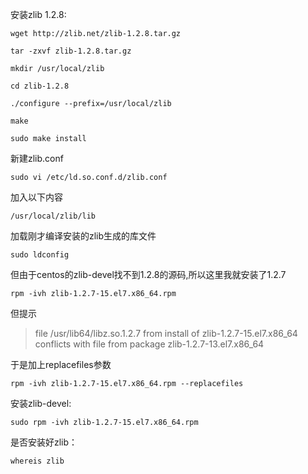 安装zlib 1.2.8:

`wget http://zlib.net/zlib-1.2.8.tar.gz`

`tar -zxvf zlib-1.2.8.tar.gz`

`mkdir /usr/local/zlib`

`cd zlib-1.2.8`

`./configure --prefix=/usr/local/zlib`

`make`

`sudo make install`

新建zlib.conf

`sudo vi /etc/ld.so.conf.d/zlib.conf`

加入以下内容

`/usr/local/zlib/lib`

加载刚才编译安装的zlib生成的库文件

`sudo ldconfig`

但由于centos的zlib-devel找不到1.2.8的源码,所以这里我就安装了1.2.7

`rpm -ivh zlib-1.2.7-15.el7.x86_64.rpm`

但提示
>file /usr/lib64/libz.so.1.2.7 from install of zlib-1.2.7-15.el7.x86_64 conflicts with file from package zlib-1.2.7-13.el7.x86_64

于是加上replacefiles参数

`rpm -ivh zlib-1.2.7-15.el7.x86_64.rpm --replacefiles`


安装zlib-devel:

`sudo rpm -ivh zlib-1.2.7-15.el7.x86_64.rpm`

是否安装好zlib：

`whereis zlib`
